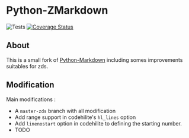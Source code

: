 Python-ZMarkdown
=================

![Tests](https://travis-ci.org/zestedesavoir/Python-ZMarkdown.svg?branch=master-zds)
[![Coverage Status](https://coveralls.io/repos/github/zestedesavoir/Python-ZMarkdown/badge.svg?branch=master-zds)](https://coveralls.io/github/zestedesavoir/Python-ZMarkdown?branch=master-zds)

About
-----

This is a small fork of [Python-Markdown](http://packages.python.org/Markdown/) including somes improvements suitables for zds. 

Modification
------------

Main modifications :
- A `master-zds` branch with all modification
- Add range support in codehilite's `hl_lines` option
- Add `linenostart` option in codehilite to defining the starting number.
- TODO
